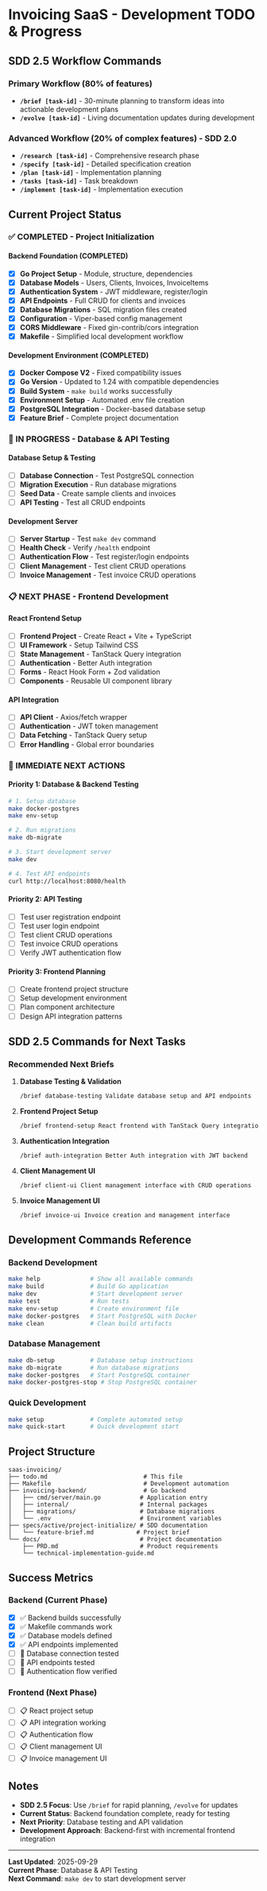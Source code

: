 # Invoicing SaaS - Development TODO & Progress

## SDD 2.5 Workflow Commands

### Primary Workflow (80% of features)
- **`/brief [task-id]`** - 30-minute planning to transform ideas into actionable development plans
- **`/evolve [task-id]`** - Living documentation updates during development

### Advanced Workflow (20% of complex features) - SDD 2.0
- **`/research [task-id]`** - Comprehensive research phase
- **`/specify [task-id]`** - Detailed specification creation
- **`/plan [task-id]`** - Implementation planning
- **`/tasks [task-id]`** - Task breakdown
- **`/implement [task-id]`** - Implementation execution

## Current Project Status

### ✅ COMPLETED - Project Initialization

#### Backend Foundation (COMPLETED)
- [x] **Go Project Setup** - Module, structure, dependencies
- [x] **Database Models** - Users, Clients, Invoices, InvoiceItems
- [x] **Authentication System** - JWT middleware, register/login
- [x] **API Endpoints** - Full CRUD for clients and invoices
- [x] **Database Migrations** - SQL migration files created
- [x] **Configuration** - Viper-based config management
- [x] **CORS Middleware** - Fixed gin-contrib/cors integration
- [x] **Makefile** - Simplified local development workflow

#### Development Environment (COMPLETED)
- [x] **Docker Compose V2** - Fixed compatibility issues
- [x] **Go Version** - Updated to 1.24 with compatible dependencies
- [x] **Build System** - `make build` works successfully
- [x] **Environment Setup** - Automated .env file creation
- [x] **PostgreSQL Integration** - Docker-based database setup
- [x] **Feature Brief** - Complete project documentation

### 🔄 IN PROGRESS - Database & API Testing

#### Database Setup & Testing
- [ ] **Database Connection** - Test PostgreSQL connection
- [ ] **Migration Execution** - Run database migrations
- [ ] **Seed Data** - Create sample clients and invoices
- [ ] **API Testing** - Test all CRUD endpoints

#### Development Server
- [ ] **Server Startup** - Test `make dev` command
- [ ] **Health Check** - Verify `/health` endpoint
- [ ] **Authentication Flow** - Test register/login endpoints
- [ ] **Client Management** - Test client CRUD operations
- [ ] **Invoice Management** - Test invoice CRUD operations

### 📋 NEXT PHASE - Frontend Development

#### React Frontend Setup
- [ ] **Frontend Project** - Create React + Vite + TypeScript
- [ ] **UI Framework** - Setup Tailwind CSS
- [ ] **State Management** - TanStack Query integration
- [ ] **Authentication** - Better Auth integration
- [ ] **Forms** - React Hook Form + Zod validation
- [ ] **Components** - Reusable UI component library

#### API Integration
- [ ] **API Client** - Axios/fetch wrapper
- [ ] **Authentication** - JWT token management
- [ ] **Data Fetching** - TanStack Query setup
- [ ] **Error Handling** - Global error boundaries

### 🎯 IMMEDIATE NEXT ACTIONS

#### Priority 1: Database & Backend Testing
```bash
# 1. Setup database
make docker-postgres
make env-setup

# 2. Run migrations
make db-migrate

# 3. Start development server
make dev

# 4. Test API endpoints
curl http://localhost:8080/health
```

#### Priority 2: API Testing
- [ ] Test user registration endpoint
- [ ] Test user login endpoint
- [ ] Test client CRUD operations
- [ ] Test invoice CRUD operations
- [ ] Verify JWT authentication flow

#### Priority 3: Frontend Planning
- [ ] Create frontend project structure
- [ ] Setup development environment
- [ ] Plan component architecture
- [ ] Design API integration patterns

## SDD 2.5 Commands for Next Tasks

### Recommended Next Briefs

1. **Database Testing & Validation**
   ```bash
   /brief database-testing Validate database setup and API endpoints
   ```

2. **Frontend Project Setup**
   ```bash
   /brief frontend-setup React frontend with TanStack Query integration
   ```

3. **Authentication Integration**
   ```bash
   /brief auth-integration Better Auth integration with JWT backend
   ```

4. **Client Management UI**
   ```bash
   /brief client-ui Client management interface with CRUD operations
   ```

5. **Invoice Management UI**
   ```bash
   /brief invoice-ui Invoice creation and management interface
   ```

## Development Commands Reference

### Backend Development
```bash
make help              # Show all available commands
make build             # Build Go application
make dev               # Start development server
make test              # Run tests
make env-setup         # Create environment file
make docker-postgres   # Start PostgreSQL with Docker
make clean             # Clean build artifacts
```

### Database Management
```bash
make db-setup          # Database setup instructions
make db-migrate        # Run database migrations
make docker-postgres   # Start PostgreSQL container
make docker-postgres-stop # Stop PostgreSQL container
```

### Quick Development
```bash
make setup             # Complete automated setup
make quick-start       # Quick development start
```

## Project Structure

```
saas-invoicing/
├── todo.md                           # This file
├── Makefile                          # Development automation
├── invoicing-backend/                # Go backend
│   ├── cmd/server/main.go           # Application entry
│   ├── internal/                    # Internal packages
│   ├── migrations/                  # Database migrations
│   └── .env                         # Environment variables
├── specs/active/project-initialize/ # SDD documentation
│   └── feature-brief.md            # Project brief
└── docs/                            # Project documentation
    ├── PRD.md                       # Product requirements
    └── technical-implementation-guide.md
```

## Success Metrics

### Backend (Current Phase)
- [x] ✅ Backend builds successfully
- [x] ✅ Makefile commands work
- [x] ✅ Database models defined
- [x] ✅ API endpoints implemented
- [ ] 🔄 Database connection tested
- [ ] 🔄 API endpoints tested
- [ ] 🔄 Authentication flow verified

### Frontend (Next Phase)
- [ ] 📋 React project setup
- [ ] 📋 API integration working
- [ ] 📋 Authentication flow
- [ ] 📋 Client management UI
- [ ] 📋 Invoice management UI

## Notes

- **SDD 2.5 Focus**: Use `/brief` for rapid planning, `/evolve` for updates
- **Current Status**: Backend foundation complete, ready for testing
- **Next Priority**: Database testing and API validation
- **Development Approach**: Backend-first with incremental frontend integration

---

**Last Updated**: 2025-09-29  
**Current Phase**: Database & API Testing  
**Next Command**: `make dev` to start development server
